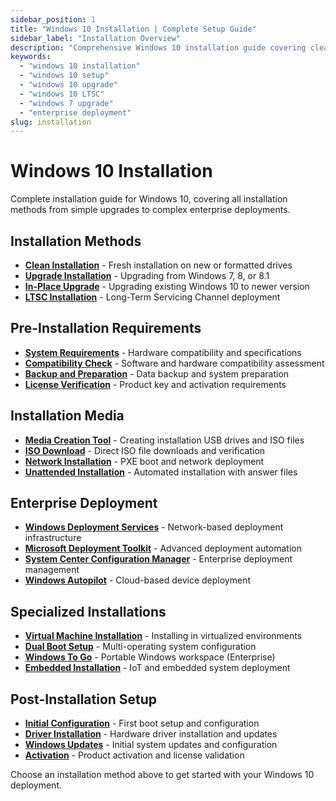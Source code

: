 ```yaml
---
sidebar_position: 1
title: "Windows 10 Installation | Complete Setup Guide"
sidebar_label: "Installation Overview"
description: "Comprehensive Windows 10 installation guide covering clean installation, upgrades from Windows 7/8, LTSC deployment, and enterprise installation methods."
keywords: 
  - "windows 10 installation"
  - "windows 10 setup"
  - "windows 10 upgrade"
  - "windows 10 LTSC"
  - "windows 7 upgrade"
  - "enterprise deployment"
slug: installation
---
```


# Windows 10 Installation

Complete installation guide for Windows 10, covering all installation methods from simple upgrades to complex enterprise deployments.

## Installation Methods

- **[Clean Installation](./clean-install/)** - Fresh installation on new or formatted drives
- **[Upgrade Installation](./upgrade/)** - Upgrading from Windows 7, 8, or 8.1
- **[In-Place Upgrade](./in-place-upgrade/)** - Upgrading existing Windows 10 to newer version
- **[LTSC Installation](./ltsc/)** - Long-Term Servicing Channel deployment

## Pre-Installation Requirements

- **[System Requirements](./requirements/)** - Hardware compatibility and specifications
- **[Compatibility Check](./compatibility/)** - Software and hardware compatibility assessment
- **[Backup and Preparation](./preparation/)** - Data backup and system preparation
- **[License Verification](./licensing/)** - Product key and activation requirements

## Installation Media

- **[Media Creation Tool](./media-creation/)** - Creating installation USB drives and ISO files
- **[ISO Download](./iso-download/)** - Direct ISO file downloads and verification
- **[Network Installation](./network-install/)** - PXE boot and network deployment
- **[Unattended Installation](./unattended/)** - Automated installation with answer files

## Enterprise Deployment

- **[Windows Deployment Services](./wds/)** - Network-based deployment infrastructure
- **[Microsoft Deployment Toolkit](./mdt/)** - Advanced deployment automation
- **[System Center Configuration Manager](./sccm/)** - Enterprise deployment management
- **[Windows Autopilot](./autopilot/)** - Cloud-based device deployment

## Specialized Installations

- **[Virtual Machine Installation](./virtual-machine/)** - Installing in virtualized environments
- **[Dual Boot Setup](./dual-boot/)** - Multi-operating system configuration
- **[Windows To Go](./windows-to-go/)** - Portable Windows workspace (Enterprise)
- **[Embedded Installation](./embedded/)** - IoT and embedded system deployment

## Post-Installation Setup

- **[Initial Configuration](./initial-setup/)** - First boot setup and configuration
- **[Driver Installation](./drivers/)** - Hardware driver installation and updates
- **[Windows Updates](./windows-updates/)** - Initial system updates and configuration
- **[Activation](./activation/)** - Product activation and license validation

Choose an installation method above to get started with your Windows 10 deployment.